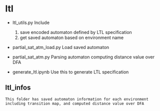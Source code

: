 # ltl
 - ltl_utils.py
    Include
    1) save encoded automaton defined by LTL specification
    2) get saved automaton based on environment name

 - partial_sat_atm_load.py
    Load saved automaton

 - partial_sat_atm.py
    Parsing automaton computing distance value over DFA

 - generate_ltl.ipynb
    Use this to generate LTL specification

## ltl_infos
    This folder has saved automaton information for each environment including transition map, and computed distance value over DFA
